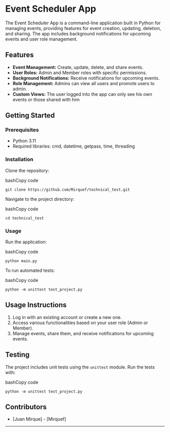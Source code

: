 Event Scheduler App
===================

The Event Scheduler App is a command-line application built in Python for managing events, providing features for event creation, updating, deletion, and sharing. The app includes background notifications for upcoming events and user role management.

Features
--------

*   **Event Management:** Create, update, delete, and share events.
*   **User Roles:** Admin and Member roles with specific permissions.
*   **Background Notifications:** Receive notifications for upcoming events.
*   **Role Management:** Admins can view all users and promote users to admin.
*   **Custom Views:** The user logged into the app can only see his own events or those shared with him

Getting Started
---------------

### Prerequisites

*   Python 3.11
*   Required libraries: cmd, datetime, getpass, time, threading

### Installation

Clone the repository:

bashCopy code

`git clone https://github.com/Mirquef/technical_test.git`

Navigate to the project directory:

bashCopy code

`cd technical_test`

### Usage

Run the application:

bashCopy code

`python main.py`

To run automated tests:

bashCopy code

`python -m unittest test_project.py`

Usage Instructions
------------------

1.  Log in with an existing account or create a new one.
2.  Access various functionalities based on your user role (Admin or Member).
3.  Manage events, share them, and receive notifications for upcoming events.

Testing
-------

The project includes unit tests using the `unittest` module. Run the tests with:

bashCopy code

`python -m unittest test_project.py`

Contributors
------------

*   \[Juan Mirque\] - \[Mirquef\]


* * *
